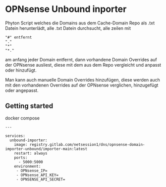 # OPNsense Unbound inporter

Phyton Script welches die Domains aus dem Cache-Domain Repo als .txt Datein herunterlädt, alle .txt Datein durchsucht, alle zeilen mit 
```
"#" entfernt 
"."
"*"
"*." 
```
am anfang jeder Domain entfernt, dann vorhandene Domain Overrides auf der OPNsense ausliest, diese mit dem aus dem Repo vergleicht und anpasst oder hinzufügt.

Man kann auch manuelle Domain Overrides hinzufügen, diese werden auch mit den vorhandenen Overrides auf der OPNsense verglichen, hinzugefügt oder angepasst.

## Getting started

docker compose

```
---

services:
  unbound-importer:
    image: registry.gitlab.com/netsession1/dns/opnsense-domain-importer-unbound/importer-main:latest
    restart: always
    ports:
      - 5000:5000
    environment:
     - OPNsense_IP=
     - OPNsense_API_KEY=
     - OPNSENSE_API_SECRET=

```